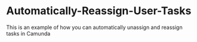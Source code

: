 # Automatically-Reassign-User-Tasks
This is an example of how you can automatically unassign and reassign tasks in Camunda 
